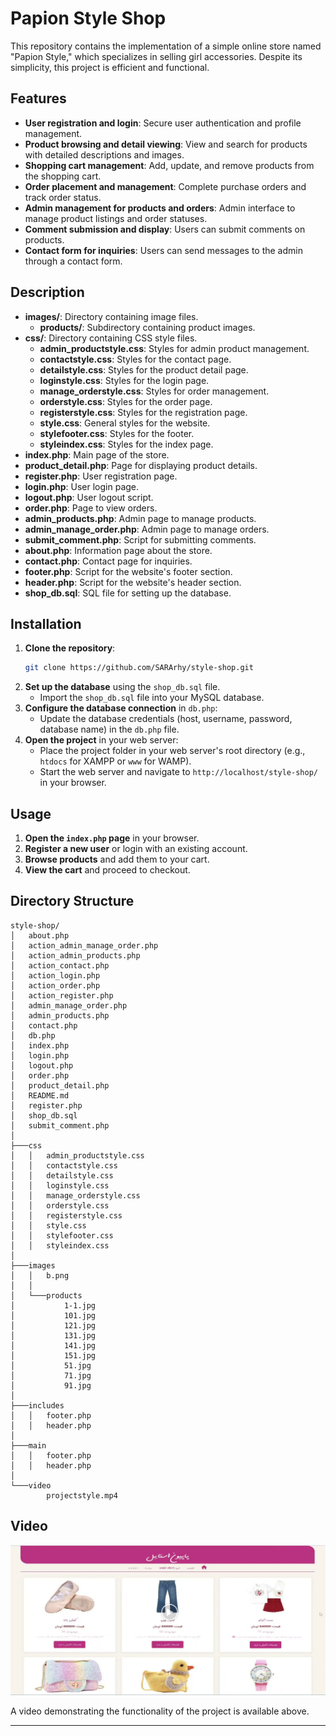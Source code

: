 # Papion Style Shop

This repository contains the implementation of a simple online store named "Papion Style," which specializes in selling girl accessories. Despite its simplicity, this project is efficient and functional.

## Features

- **User registration and login**: Secure user authentication and profile management.
- **Product browsing and detail viewing**: View and search for products with detailed descriptions and images.
- **Shopping cart management**: Add, update, and remove products from the shopping cart.
- **Order placement and management**: Complete purchase orders and track order status.
- **Admin management for products and orders**: Admin interface to manage product listings and order statuses.
- **Comment submission and display**: Users can submit comments on products.
- **Contact form for inquiries**: Users can send messages to the admin through a contact form.

## Description

- **images/**: Directory containing image files.
  - **products/**: Subdirectory containing product images.
- **css/**: Directory containing CSS style files.
  - **admin_productstyle.css**: Styles for admin product management.
  - **contactstyle.css**: Styles for the contact page.
  - **detailstyle.css**: Styles for the product detail page.
  - **loginstyle.css**: Styles for the login page.
  - **manage_orderstyle.css**: Styles for order management.
  - **orderstyle.css**: Styles for the order page.
  - **registerstyle.css**: Styles for the registration page.
  - **style.css**: General styles for the website.
  - **stylefooter.css**: Styles for the footer.
  - **styleindex.css**: Styles for the index page.
- **index.php**: Main page of the store.
- **product_detail.php**: Page for displaying product details.
- **register.php**: User registration page.
- **login.php**: User login page.
- **logout.php**: User logout script.
- **order.php**: Page to view orders.
- **admin_products.php**: Admin page to manage products.
- **admin_manage_order.php**: Admin page to manage orders.
- **submit_comment.php**: Script for submitting comments.
- **about.php**: Information page about the store.
- **contact.php**: Contact page for inquiries.
- **footer.php**: Script for the website's footer section.
- **header.php**: Script for the website's header section.
- **shop_db.sql**: SQL file for setting up the database.

## Installation

1. **Clone the repository**:
    ```bash
    git clone https://github.com/SARArhy/style-shop.git
    ```
2. **Set up the database** using the `shop_db.sql` file.
    - Import the `shop_db.sql` file into your MySQL database.
3. **Configure the database connection** in `db.php`:
    - Update the database credentials (host, username, password, database name) in the `db.php` file.
4. **Open the project** in your web server:
    - Place the project folder in your web server's root directory (e.g., `htdocs` for XAMPP or `www` for WAMP).
    - Start the web server and navigate to `http://localhost/style-shop/` in your browser.

## Usage

1. **Open the `index.php` page** in your browser.
2. **Register a new user** or login with an existing account.
3. **Browse products** and add them to your cart.
4. **View the cart** and proceed to checkout.

## Directory Structure

```
style-shop/
│   about.php
│   action_admin_manage_order.php
│   action_admin_products.php
│   action_contact.php
│   action_login.php
│   action_order.php
│   action_register.php
│   admin_manage_order.php
│   admin_products.php
│   contact.php
│   db.php
│   index.php
│   login.php
│   logout.php
│   order.php
│   product_detail.php
│   README.md
│   register.php
│   shop_db.sql
│   submit_comment.php
│
├───css
│   │   admin_productstyle.css
│   │   contactstyle.css
│   │   detailstyle.css
│   │   loginstyle.css
│   │   manage_orderstyle.css
│   │   orderstyle.css
│   │   registerstyle.css
│   │   style.css
│   │   stylefooter.css
│   │   styleindex.css
│
├───images
│   │   b.png
│   │
│   └───products
│           1-1.jpg
│           101.jpg
│           121.jpg
│           131.jpg
│           141.jpg
│           151.jpg
│           51.jpg
│           71.jpg
│           91.jpg
│
├───includes
│   │   footer.php
│   │   header.php
│
├───main
│   │   footer.php
│   │   header.php
│
└───video
        projectstyle.mp4
```

## Video

<a href="https://drive.google.com/file/d/1hHwpgJ7dcQMuOs_PtdNo2yny1pz5j03-/preview" target="_blank">
    <img src="projectstyle.png" alt="Project Demo" width="600"/>
</a>

A video demonstrating the functionality of the project is available above.

---

